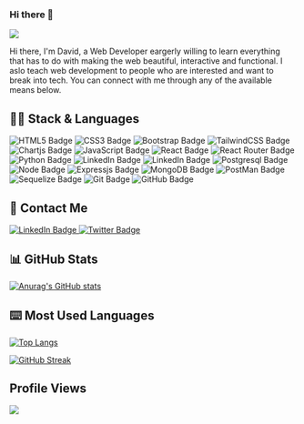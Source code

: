 ### Hi there 👋

<img src="https://raw.githubusercontent.com/halfrost/halfrost/master/icons/header_.png"/>

Hi there, I'm David, a Web Developer eargerly willing to learn everything that has to do with making the web beautiful, interactive and functional. I aslo teach web development to people who are interested and want to break into tech. You can connect with me through any of the available means below.

## 👨‍💻 Stack & Languages 
<img src="https://img.shields.io/badge/HTML5-E34F26?style=for-the-badge&logo=html5&logoColor=white" alt="HTML5 Badge"/> <img src="https://img.shields.io/badge/CSS3-1572B6?style=for-the-badge&logo=css3&logoColor=white" alt="CSS3 Badge"/> <img src="https://img.shields.io/badge/Bootstrap-563D7C?style=for-the-badge&logo=bootstrap&logoColor=white" alt="Bootstrap Badge"/> 
<img src="https://img.shields.io/badge/Tailwind_CSS-38B2AC?style=for-the-badge&logo=tailwind-css&logoColor=white" alt="TailwindCSS Badge"/>
<img src="https://img.shields.io/badge/Chart%20js-FF6384?style=for-the-badge&logo=chartdotjs&logoColor=white" alt="Chartjs Badge"/> <img src="https://img.shields.io/badge/JavaScript-323330?style=for-the-badge&logo=javascript&logoColor=F7DF1E" alt="JavaScript Badge"/> <img src="https://img.shields.io/badge/React-20232A?style=for-the-badge&logo=react&logoColor=61DAFB" alt="React Badge"/> <img src="https://img.shields.io/badge/React_Router-CA4245?style=for-the-badge&logo=react-router&logoColor=white" alt="React Router Badge"/> <img src="https://img.shields.io/badge/Python-FFD43B?style=for-the-badge&logo=python&logoColor=blue" alt="Python Badge"/> <img src="https://img.shields.io/badge/Django-092E20?style=for-the-badge&logo=django&logoColor=green" alt="LinkedIn Badge"/> <img src="https://img.shields.io/badge/django%20rest-ff1709?style=for-the-badge&logo=django&logoColor=white" alt="LinkedIn Badge"/> <img src="https://img.shields.io/badge/PostgreSQL-316192?style=for-the-badge&logo=postgresql&logoColor=white" alt="Postgresql Badge"/>
 <img src="https://img.shields.io/badge/Node%20js-339933?style=for-the-badge&logo=nodedotjs&logoColor=white" alt="Node Badge"/>
 <img src="https://img.shields.io/badge/Express%20js-000000?style=for-the-badge&logo=express&logoColor=white" alt="Expressjs Badge"/>
 <img src="https://img.shields.io/badge/MongoDB-4EA94B?style=for-the-badge&logo=mongodb&logoColor=white" alt="MongoDB Badge"/>
 <img src="https://img.shields.io/badge/Postman-FF6C37?style=for-the-badge&logo=Postman&logoColor=white" alt="PostMan Badge"/>
 <img src="https://img.shields.io/badge/Sequelize-52B0E7?style=for-the-badge&logo=Sequelize&logoColor=white" alt="Sequelize Badge"/>
 <img src="https://img.shields.io/badge/GIT-E44C30?style=for-the-badge&logo=git&logoColor=white" alt="Git Badge"/>
 <img src="https://img.shields.io/badge/GitHub-100000?style=for-the-badge&logo=github&logoColor=white" alt="GitHub Badge"/>
 





## 📱 Contact Me

<div id="badges">
  <a href="https://www.linkedin.com/in/david-obodoakor-369b1b235">
    <img src="https://img.shields.io/badge/LinkedIn-blue?style=for-the-badge&logo=linkedin&logoColor=white" alt="LinkedIn Badge"/>
  </a>
  <a href="https://twitter.com/UnseenDavid">
    <img src="https://img.shields.io/badge/Twitter-blue?style=for-the-badge&logo=twitter&logoColor=white" alt="Twitter Badge"/>
  </a>
</div>

## 📊 GitHub Stats

[![Anurag's GitHub stats](https://github-readme-stats.vercel.app/api?username=ObodoakorDavid)](https://github.com/anuraghazra/github-readme-stats)

## ⌨️ Most Used Languages 

[![Top Langs](https://github-readme-stats.vercel.app/api/top-langs/?username=ObodoakorDavid&layout=compact)](https://github.com/anuraghazra/github-readme-stats)

[![GitHub Streak](https://streak-stats.demolab.com?user=ObodoakorDavid&theme=dark&hide_border=true&border_radius=3.5)](https://git.io/streak-stats)

## Profile Views 

![](https://komarev.com/ghpvc/?username=ObodoakorDavid&color=blue)

<!--
**ObodoakorDavid/ObodoakorDavid** is a ✨ _special_ ✨ repository because its `README.md` (this file) appears on your GitHub profile.

Here are some ideas to get you started:

- 🔭 I’m currently working on ...
- 🌱 I’m currently learning ...
- 👯 I’m looking to collaborate on ...
- 🤔 I’m looking for help with ...
- 💬 Ask me about ...
- 📫 How to reach me: ...
- 😄 Pronouns: ...
- ⚡ Fun fact: ...
-->
